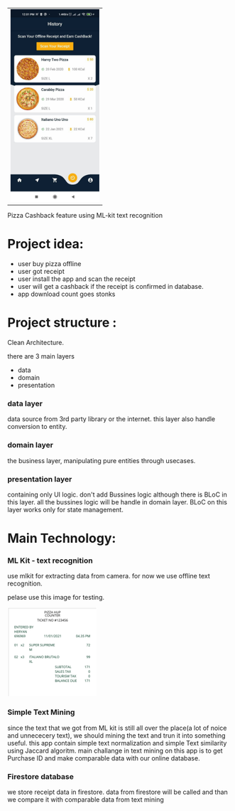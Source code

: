 <div style="text-align: center">
    <table>
        <tr>
            <td style="text-align: center">
                <a href="">
                    <img src="https://github.com/HCfebrian/flutter_text_recognition/blob/master/assets/images/photo_2021-02-11_12-03-49.jpg" width="200"/>
                </a>
            </td>            
            </tr>
     </table>
</div>


Pizza Cashback feature using ML-kit text recognition

# Project idea:
- user buy pizza offline
- user got receipt
- user install the app and scan the receipt
- user will get a cashback if the receipt is confirmed in database. 
- app download count goes stonks

# Project structure :
Clean Architecture.

there are 3 main layers
- data
- domain
- presentation

### data layer
data source from 3rd party library or the internet. 
this layer also handle conversion to entity.

### domain layer
the business layer, manipulating pure entities through usecases.

### presentation layer
containing only UI logic. don't add Bussines logic although there is BLoC in this layer. 
all the bussines logic will be handle in domain layer. BLoC on this layer works only for state management.


# Main Technology:

### ML Kit -  text recognition
use mlkit for extracting data from camera. for now we use offline text recognition. 

pelase use this image for testing.

<img src="https://github.com/HCfebrian/flutter_text_recognition/blob/master/doc/Screen%20Shot%202021-01-28%20at%2010.34.22.png" width="200"/>

### Simple Text Mining
since the text that we got from ML kit is still all over the place(a lot of noice and unnececery text), we should mining the text and trun it into something useful.
this app contain simple text normalization and simple Text similarity using Jaccard algoritm.
main challange in text mining on this app is to get Purchase ID and make comparable data with our online database.

### Firestore database
we store receipt data in firestore. data from firestore will be called and than we compare it with comparable data from text mining 


